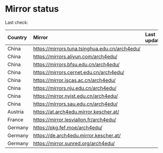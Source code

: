 <script src="./time.js"></script>
# Mirror status
Last check: <script type="text/javascript">localize(1715711055.6293864);</script>

|Country|Mirror|Last update|
|:------|:-----|:----------|
|China|https://mirrors.tuna.tsinghua.edu.cn/arch4edu/|<script type="text/javascript">localize(1715668485);</script>|
|China|https://mirrors.aliyun.com/arch4edu/|<script type="text/javascript">localize(1715668485);</script>|
|China|https://mirrors.bfsu.edu.cn/arch4edu/|<script type="text/javascript">localize(1715668485);</script>|
|China|https://mirrors.cernet.edu.cn/arch4edu/|<script type="text/javascript">localize(1715668485);</script>|
|China|https://mirror.iscas.ac.cn/arch4edu/|<script type="text/javascript">localize(1715668485);</script>|
|China|https://mirrors.nju.edu.cn/arch4edu/|<script type="text/javascript">localize(1715625030);</script>|
|China|https://mirror.nyist.edu.cn/arch4edu/|<script type="text/javascript">localize(1715668485);</script>|
|China|https://mirrors.sau.edu.cn/arch4edu/|<script type="text/javascript">localize(1715668485);</script>|
|Austria|https://at.arch4edu.mirror.kescher.at/|<script type="text/javascript">localize(1715668485);</script>|
|France|https://mirror.lesviallon.fr/arch4edu/|<script type="text/javascript">localize(1715668485);</script>|
|Germany|https://pkg.fef.moe/arch4edu/|<script type="text/javascript">localize(1715668485);</script>|
|Germany|https://de.arch4edu.mirror.kescher.at/|<script type="text/javascript">localize(1715668485);</script>|
|Germany|https://mirror.sunred.org/arch4edu/|<script type="text/javascript">localize(1715668485);</script>|

<script src="./tablefilter/tablefilter.js"></script>
<script src="./table.js"></script>